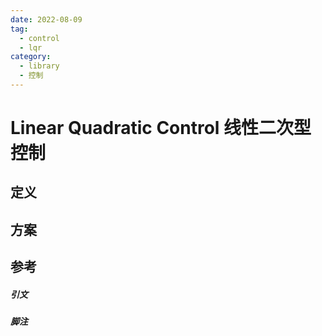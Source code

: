 ```yaml
---
date: 2022-08-09
tag:
  - control
  - lqr
category:
  - library
  - 控制
---
```



# Linear Quadratic Control 线性二次型控制


## 定义

## 方案

## 参考

##### 引文
##### 脚注
